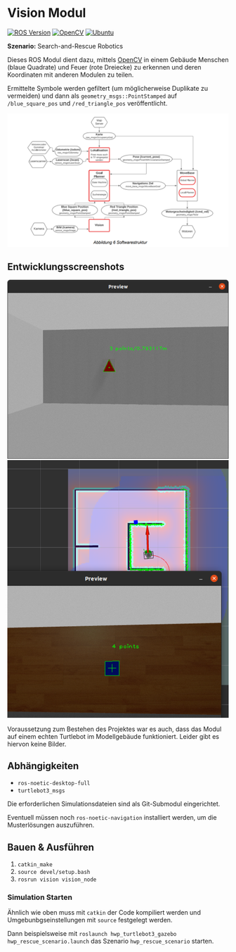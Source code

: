 # Vision Modul

[![ROS Version](https://img.shields.io/badge/ROS-Noetic-yellowgreen?logo=ros)](https://wiki.ros.org/noetic)
[![OpenCV](https://img.shields.io/badge/OpenCV-4.2-blue?logo=opencv)](https://opencv.org/opencv-4-2-0/)
[![Ubuntu](https://img.shields.io/badge/Ubuntu-20.04%20LTS-orange?logo=ubuntu)](https://releases.ubuntu.com/20.04/)

**Szenario:** Search-and-Rescue Robotics

Dieses ROS Modul dient dazu, mittels [OpenCV](https://opencv.org/) in einem Gebäude Menschen (blaue Quadrate) und Feuer (rote Dreiecke) zu erkennen und deren Koordinaten mit anderen Modulen zu teilen.

Ermittelte Symbole werden gefiltert (um möglicherweise Duplikate zu vermeiden) und dann als `geometry_msgs::PointStamped` auf `/blue_square_pos` und `/red_triangle_pos` veröffentlicht.

![Dependency Graph](doc/graph.png)

## Entwicklungsscreenshots

![Entfernungsmessung](doc/triangle.png)
![Mustererkennung und Lidar](doc/woodwall.png)

Voraussetzung zum Bestehen des Projektes war es auch, dass das Modul auf einem echten Turtlebot im Modellgebäude funktioniert. Leider gibt es hiervon keine Bilder.

## Abhängigkeiten

- `ros-noetic-desktop-full`
- `turtlebot3_msgs`

Die erforderlichen Simulationsdateien sind als Git-Submodul eingerichtet.

Eventuell müssen noch `ros-noetic-navigation` installiert werden, um die Musterlösungen auszuführen.

## Bauen & Ausführen

1. `catkin_make`
2. `source devel/setup.bash`
3. `rosrun vision vision_node`

### Simulation Starten

Ähnlich wie oben muss mit `catkin` der Code kompiliert werden und Umgebunbgseinstellungen mit `source` festgelegt werden.

Dann beispielsweise mit `roslaunch hwp_turtlebot3_gazebo hwp_rescue_scenario.launch` das Szenario `hwp_rescue_scenario` starten.
